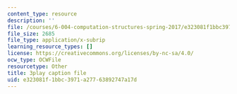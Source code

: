 ```yaml
---
content_type: resource
description: ''
file: /courses/6-004-computation-structures-spring-2017/e323081f1bbc3971a27763892747a17d_p2j16ebu14U.srt
file_size: 2685
file_type: application/x-subrip
learning_resource_types: []
license: https://creativecommons.org/licenses/by-nc-sa/4.0/
ocw_type: OCWFile
resourcetype: Other
title: 3play caption file
uid: e323081f-1bbc-3971-a277-63892747a17d
---
```

